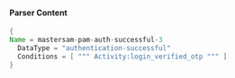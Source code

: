 #### Parser Content
```Java
{
Name = mastersam-pam-auth-successful-3
  DataType = "authentication-successful"
  Conditions = [ """ Activity:login_verified_otp """ ]
}
```